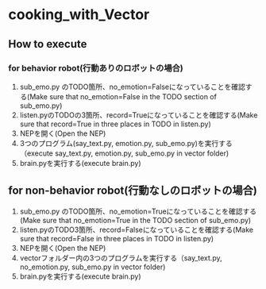 # cooking_with_Vector

## How to execute
### for behavior robot(行動ありのロボットの場合)
1. sub_emo.py のTODO箇所、no_emotion=Falseになっていることを確認する(Make sure that no_emotion=False in the TODO section of sub_emo.py)
2. listen.pyのTODOの3箇所、record=Trueになっていることを確認する(Make sure that record=True in three places in TODO in listen.py)
2. NEPを開く(Open the NEP)
3. 3つのプログラム(say_text.py, emotion.py, sub_emo.py)を実行する（execute say_text.py, emotion.py, sub_emo.py in vector folder)
4. brain.pyを実行する(execute brain.py)

## for non-behavior robot(行動なしのロボットの場合)
1. sub_emo.py のTODO箇所、no_emotion=Trueになっていることを確認する(Make sure that no_emotion=True in the TODO section of sub_emo.py)
2. listen.pyのTODO3箇所、record=Falseになっていることを確認する(Make sure that record=False in three places in TODO in listen.py)
2. NEPを開く(Open the NEP)
3. vectorフォルダー内の3つのプログラムを実行する（say_text.py, no_emotion.py, sub_emo.py in vector folder)
4. brain.pyを実行する(execute brain.py)

